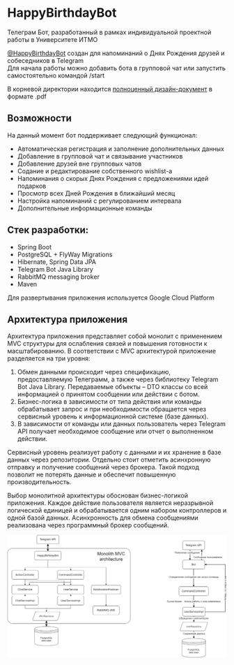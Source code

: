 # HappyBirthdayBot

Телеграм Бот, разработанный в рамках индивидуальной проектной работы в Университете ИТМО  

[@HappyBirthdayBot](https://t.me/ITMOHappyBirthdayBot) создан для напоминаний о Днях Рождения друзей и собеседников в Telegram  
Для начала работы можно добавить бота в групповой чат или запустить самостоятельно командой /start

В корневой директории находится [полноценный дизайн-документ](https://github.com/EgorMIt/HappyBirthdayBot/blob/master/docs/Рефакторинг_Дизайн-Документ.pdf) в формате .pdf

## Возможности
На данный момент бот поддерживает следующий функционал:
* Автоматическая регистрация и заполнение дополнительных данных
* Добавление в групповой чат и связывание участников
* Добавление друзей вне групповых чатов
* Содание и редактирование собственного wishlist-а
* Напоминания о скорых Днях Рождения с предложениями идей подарков
* Просмотр всех Дней Рождения в ближайший месяц
* Настройка напоминаний с регулированием интервала
* Дополнительные информационные команды

## Стек разработки:
 - Spring Boot
 - PostgreSQL + FlyWay Migrations
 - Hibernate, Spring Data JPA
 - Telegram Bot Java Library
 - RabbitMQ messaging broker
 - Maven

Для развертывания приложения используется Google Cloud Platform

## Архитектура приложения

Архитектура приложения представляет собой монолит с применением MVC структуры для ослабления связей и повышения готовности к масштабированию. 
В соответствии с MVC архитектурой приложение разделяется на три уровня:
1.	Обмен данными происходит через спецификацию, предоставляемую Телеграмм, а также через библиотеку Telegram Bot Java Library. Передаваемые объекты – DTO классы со всей информацией о принятом сообщении или действии с ботом.
2.	Бизнес-логика в зависимости от типа действия или команды обрабатывает запрос и при необходимости обращается через сервисный уровень к информационной системе (базе данных).
3.	В зависимости от команды или данных пользователь через Telegram API получает необходимое сообщение или отчет о выполненном действии.

Сервисный уровень реализует работу с данными и их хранение в базе данных через репозитории. 
Отдельно стоит отметить асинхронную отправку и получение сообщений через брокера. Такой подход позволит не потерять данные и обеспечит повышенную производительность.

Выбор монолитной архитектуры обоснован бизнес-логикой приложения. Каждое действие пользователя является неразрывной логической единицей и обрабатывается одним набором контроллеров и одной базой данных. Асинхронность для обмена сообщениями реализована через программный брокер сообщений.

![img.png](docs/ArchitectureDiagram.png)
